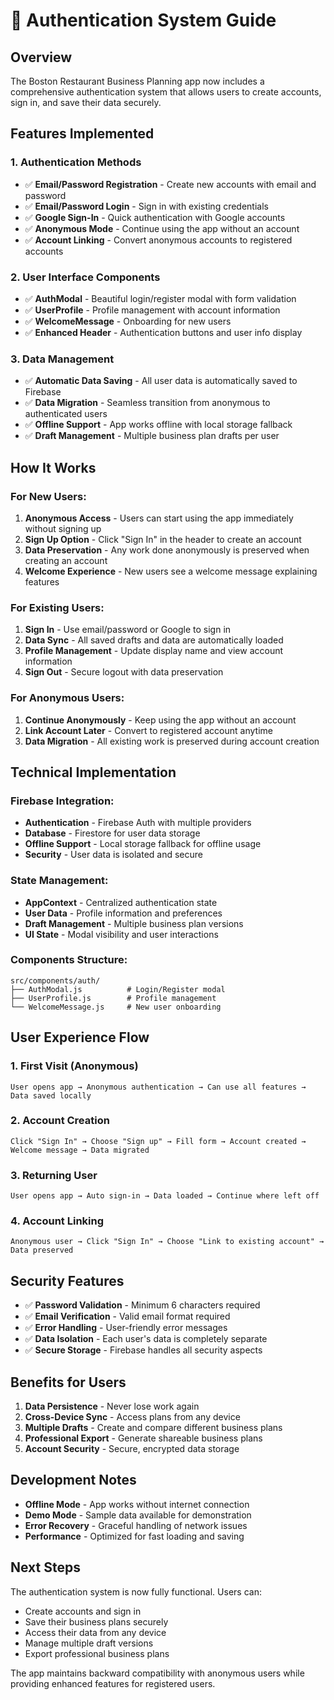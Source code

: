 # 🔐 Authentication System Guide

## Overview
The Boston Restaurant Business Planning app now includes a comprehensive authentication system that allows users to create accounts, sign in, and save their data securely.

## Features Implemented

### 1. **Authentication Methods**
- ✅ **Email/Password Registration** - Create new accounts with email and password
- ✅ **Email/Password Login** - Sign in with existing credentials
- ✅ **Google Sign-In** - Quick authentication with Google accounts
- ✅ **Anonymous Mode** - Continue using the app without an account
- ✅ **Account Linking** - Convert anonymous accounts to registered accounts

### 2. **User Interface Components**
- ✅ **AuthModal** - Beautiful login/register modal with form validation
- ✅ **UserProfile** - Profile management with account information
- ✅ **WelcomeMessage** - Onboarding for new users
- ✅ **Enhanced Header** - Authentication buttons and user info display

### 3. **Data Management**
- ✅ **Automatic Data Saving** - All user data is automatically saved to Firebase
- ✅ **Data Migration** - Seamless transition from anonymous to authenticated users
- ✅ **Offline Support** - App works offline with local storage fallback
- ✅ **Draft Management** - Multiple business plan drafts per user

## How It Works

### For New Users:
1. **Anonymous Access** - Users can start using the app immediately without signing up
2. **Sign Up Option** - Click "Sign In" in the header to create an account
3. **Data Preservation** - Any work done anonymously is preserved when creating an account
4. **Welcome Experience** - New users see a welcome message explaining features

### For Existing Users:
1. **Sign In** - Use email/password or Google to sign in
2. **Data Sync** - All saved drafts and data are automatically loaded
3. **Profile Management** - Update display name and view account information
4. **Sign Out** - Secure logout with data preservation

### For Anonymous Users:
1. **Continue Anonymously** - Keep using the app without an account
2. **Link Account Later** - Convert to registered account anytime
3. **Data Migration** - All existing work is preserved during account creation

## Technical Implementation

### Firebase Integration:
- **Authentication** - Firebase Auth with multiple providers
- **Database** - Firestore for user data storage
- **Offline Support** - Local storage fallback for offline usage
- **Security** - User data is isolated and secure

### State Management:
- **AppContext** - Centralized authentication state
- **User Data** - Profile information and preferences
- **Draft Management** - Multiple business plan versions
- **UI State** - Modal visibility and user interactions

### Components Structure:
```
src/components/auth/
├── AuthModal.js          # Login/Register modal
├── UserProfile.js        # Profile management
└── WelcomeMessage.js     # New user onboarding
```

## User Experience Flow

### 1. **First Visit (Anonymous)**
```
User opens app → Anonymous authentication → Can use all features → Data saved locally
```

### 2. **Account Creation**
```
Click "Sign In" → Choose "Sign up" → Fill form → Account created → Welcome message → Data migrated
```

### 3. **Returning User**
```
User opens app → Auto sign-in → Data loaded → Continue where left off
```

### 4. **Account Linking**
```
Anonymous user → Click "Sign In" → Choose "Link to existing account" → Data preserved
```

## Security Features

- ✅ **Password Validation** - Minimum 6 characters required
- ✅ **Email Verification** - Valid email format required
- ✅ **Error Handling** - User-friendly error messages
- ✅ **Data Isolation** - Each user's data is completely separate
- ✅ **Secure Storage** - Firebase handles all security aspects

## Benefits for Users

1. **Data Persistence** - Never lose work again
2. **Cross-Device Sync** - Access plans from any device
3. **Multiple Drafts** - Create and compare different business plans
4. **Professional Export** - Generate shareable business plans
5. **Account Security** - Secure, encrypted data storage

## Development Notes

- **Offline Mode** - App works without internet connection
- **Demo Mode** - Sample data available for demonstration
- **Error Recovery** - Graceful handling of network issues
- **Performance** - Optimized for fast loading and saving

## Next Steps

The authentication system is now fully functional. Users can:
- Create accounts and sign in
- Save their business plans securely
- Access their data from any device
- Manage multiple draft versions
- Export professional business plans

The app maintains backward compatibility with anonymous users while providing enhanced features for registered users.
